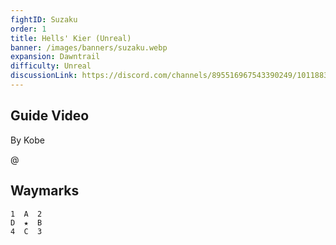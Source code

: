 ```yaml
---
fightID: Suzaku
order: 1
title: Hells' Kier (Unreal)
banner: /images/banners/suzaku.webp
expansion: Dawntrail
difficulty: Unreal
discussionLink: https://discord.com/channels/895516967543390249/1011883681222234182
---
```



## Guide Video
By Kobe

@[](https://youtu.be/NnTeFhDzWWo)

## Waymarks

```
1  A  2
D  ★  B
4  C  3
```
